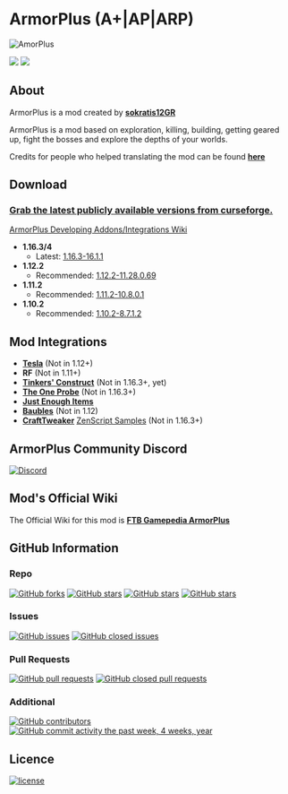 # ArmorPlus (A+|AP|ARP)

![](https://raw.githubusercontent.com/sokratis12GR/ArmorPlus/1.12/headerimg.jpg "AmorPlus")

[![](http://cf.way2muchnoise.eu/full_armorplus_downloads.svg)](https://smarturl.it/armorplus)
[![](http://cf.way2muchnoise.eu/versions/armorplus.svg)](https://smarturl.it/armorplus)

## About

ArmorPlus is a mod created by **[sokratis12GR](https://sokratis12gr.com)**

ArmorPlus is a mod based on exploration, killing, building, getting geared up, fight the bosses and explore the depths of your worlds.

Credits for people who helped translating the mod can be found **[here](https://github.com/TheDragonTeam/ArmorPlus/blob/1.12/src/main/resources/assets/armorplus/lang/credits.md)**

## Download

### [Grab the latest publicly available versions from curseforge.](https://minecraft.curseforge.com/projects/armorplus/files)

[ArmorPlus Developing Addons/Integrations Wiki](https://github.com/sokratis12GR/ArmorPlus/wiki)

* **1.16.3/4**
  * Latest: [1.16.3-16.1.1](https://www.curseforge.com/minecraft/mc-mods/armorplus/files/3122892)
* **1.12.2**
  * Recommended: [1.12.2-11.28.0.69](https://www.curseforge.com/minecraft/mc-mods/armorplus/files/2952741)
* **1.11.2**
  * Recommended: [1.11.2-10.8.0.1](https://minecraft.curseforge.com/projects/armorplus/files/2473960)
* **1.10.2**
  * Recommended: [1.10.2-8.7.1.2](https://minecraft.curseforge.com/projects/armorplus/files/2431043)

## Mod Integrations

* **[Tesla](https://minecraft.curseforge.com/projects/tesla)** (Not in 1.12+)
* **RF** (Not in 1.11+)
* **[Tinkers' Construct](https://minecraft.curseforge.com/projects/tinkers-construct)** (Not in 1.16.3+, yet)
* **[The One Probe](https://minecraft.curseforge.com/projects/the-one-probe)** (Not in 1.16.3+)
* **[Just Enough Items](https://minecraft.curseforge.com/projects/just-enough-items-jei)**
* **[Baubles](https://minecraft.curseforge.com/projects/baubles)** (Not in 1.12)
* **[CraftTweaker](https://minecraft.curseforge.com/projects/crafttweaker)** [ZenScript Samples](https://gist.github.com/sokratis12GR/4a56e48af0d49b5d832fb22ebc8ce56b) (Not in 1.16.3+)

## ArmorPlus Community Discord

[![Discord](https://img.shields.io/discord/275731168203243521.svg?style=flat&colorB=7289DA)](https://discord.gg/JCWbJvA )

## Mod's Official Wiki

The Official Wiki for this mod is
**[FTB Gamepedia ArmorPlus](https://ftb.gamepedia.com/ArmorPlus)**

## GitHub Information

### Repo
[![GitHub forks](https://img.shields.io/github/forks/sokratis12gr/armorplus.svg?style=social&label=Fork)](https://github.com/sokratis12GR/ArmorPlus)
[![GitHub stars](https://img.shields.io/github/stars/sokratis12gr/armorplus.svg?style=social&label=Stars)](https://github.com/sokratis12GR/ArmorPlus)
[![GitHub stars](https://img.shields.io/github/watchers/sokratis12gr/armorplus.svg?style=social&label=Watch)](https://github.com/sokratis12GR/ArmorPlus)
[![GitHub stars](https://img.shields.io/github/followers/sokratis12gr.svg?style=social&label=Follow)](https://github.com/sokratis12GR)
### Issues
[![GitHub issues](https://img.shields.io/github/issues/sokratis12gr/armorplus.svg?colorB=green)]()
[![GitHub closed issues](https://img.shields.io/github/issues-closed/sokratis12gr/armorplus.svg?colorB=ff5900)]()
### Pull Requests
[![GitHub pull requests](https://img.shields.io/github/issues-pr/sokratis12gr/armorplus.svg?colorB=green)]()
[![GitHub closed pull requests](https://img.shields.io/github/issues-pr-closed/sokratis12gr/armorplus.svg?colorB=ff5900)]()
### Additional
[![GitHub contributors](https://img.shields.io/github/contributors/sokratis12gr/armorplus.svg)]()
[![GitHub commit activity the past week, 4 weeks, year](https://img.shields.io/github/commit-activity/y/sokratis12gr/armorplus.svg)]()

## Licence

[![license](https://img.shields.io/github/license/sokratis12GR/ArmorPlus.svg)](https://github.com/sokratis12GR/ArmorPlus/blob/1.12/LICENSE)
